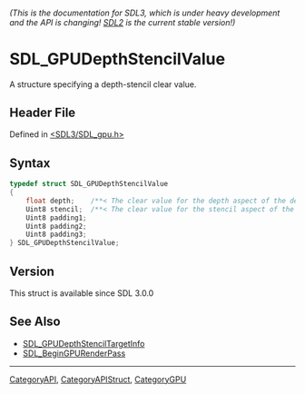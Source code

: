 ###### (This is the documentation for SDL3, which is under heavy development and the API is changing! [SDL2](https://wiki.libsdl.org/SDL2/) is the current stable version!)
# SDL_GPUDepthStencilValue

A structure specifying a depth-stencil clear value.

## Header File

Defined in [<SDL3/SDL_gpu.h>](https://github.com/libsdl-org/SDL/blob/main/include/SDL3/SDL_gpu.h)

## Syntax

```c
typedef struct SDL_GPUDepthStencilValue
{
    float depth;    /**< The clear value for the depth aspect of the depth-stencil target. */
    Uint8 stencil;  /**< The clear value for the stencil aspect of the depth-stencil target. */
    Uint8 padding1;
    Uint8 padding2;
    Uint8 padding3;
} SDL_GPUDepthStencilValue;
```

## Version

This struct is available since SDL 3.0.0

## See Also

- [SDL_GPUDepthStencilTargetInfo](SDL_GPUDepthStencilTargetInfo)
- [SDL_BeginGPURenderPass](SDL_BeginGPURenderPass)

----
[CategoryAPI](CategoryAPI), [CategoryAPIStruct](CategoryAPIStruct), [CategoryGPU](CategoryGPU)

